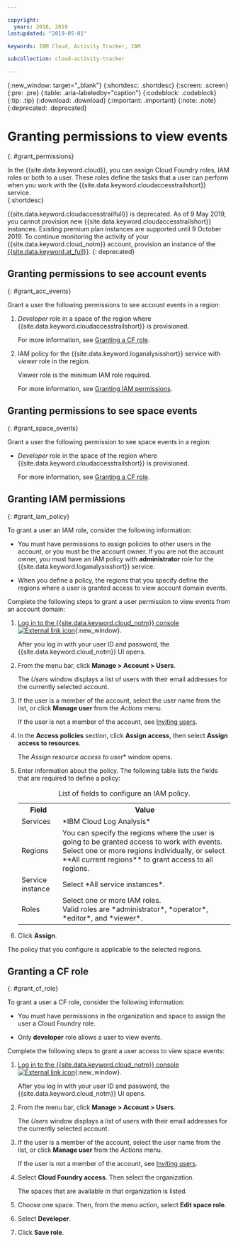 ```yaml
---

copyright:
  years: 2016, 2019
lastupdated: "2019-05-01"

keywords: IBM Cloud, Activity Tracker, IAM

subcollection: cloud-activity-tracker

---
```


{:new_window: target="_blank"}
{:shortdesc: .shortdesc}
{:screen: .screen}
{:pre: .pre}
{:table: .aria-labeledby="caption"}
{:codeblock: .codeblock}
{:tip: .tip}
{:download: .download}
{:important: .important}
{:note: .note}
{:deprecated: .deprecated}

# Granting permissions to view events
{: #grant_permissions}

In the {{site.data.keyword.cloud}}, you can assign Cloud Foundry roles, IAM roles or both to a user. These roles define the tasks that a user can perform when you work with the {{site.data.keyword.cloudaccesstrailshort}} service.  
{:shortdesc}

{{site.data.keyword.cloudaccesstrailfull}} is deprecated. As of 9 May 2019, you cannot provision new {{site.data.keyword.cloudaccesstrailshort}} instances. Existing premium plan instances are supported until 9 October 2019. To continue monitoring the activity of your {{site.data.keyword.cloud_notm}} account, provision an instance of the [{{site.data.keyword.at_full}}](/docs/services/Activity-Tracker-with-LogDNA?topic=logdnaat-getting-started#getting-started).
{: deprecated}

## Granting permissions to see account events
{: #grant_acc_events}

Grant a user the following permissions to see account events in a region:

1. *Developer* role in a space of the region where {{site.data.keyword.cloudaccesstrailshort}} is provisioned. 

    For more information, see [Granting a CF role](/docs/services/cloud-activity-tracker/how-to?topic=cloud-activity-tracker-grant_permissions#grant_cf_role).

2. IAM policy for the {{site.data.keyword.loganalysisshort}} service with *viewer* role in the region. 

    Viewer role is the minimum IAM role required. 
	
	For more information, see [Granting IAM permissions](/docs/services/cloud-activity-tracker/how-to?topic=cloud-activity-tracker-grant_permissions#grant_iam_policy).


## Granting permissions to see space events
{: #grant_space_events}

Grant a user the following permission to see space events in a region:

* *Developer* role in the space of the region where {{site.data.keyword.cloudaccesstrailshort}} is provisioned. 

    For more information, see [Granting a CF role](/docs/services/cloud-activity-tracker/how-to?topic=cloud-activity-tracker-grant_permissions#grant_cf_role).


## Granting IAM permissions
{: #grant_iam_policy}

To grant a user an IAM role, consider the following information:

* You must have permissions to assign policies to other users in the account, or you must be the account owner. If you are not the account owner, you must have an IAM policy with **administrator** role for the {{site.data.keyword.loganalysisshort}} service.

* When you define a policy, the regions that you specify define the regions where a user is granted access to view account domain events.

Complete the following steps to grant a user permission to view events from an account domain:

1. [Log in to the {{site.data.keyword.cloud_notm}} console ![External link icon](../../../icons/launch-glyph.svg "External link icon")](https://cloud.ibm.com/login){:new_window}.
	
	After you log in with your user ID and password, the {{site.data.keyword.cloud_notm}} UI opens.

2. From the menu bar, click **Manage > Account > Users**. 

    The *Users* window displays a list of users with their email addresses for the currently selected account.
	
3. If the user is a member of the account, select the user name from the list, or click **Manage user** from the *Actions* menu.

    If the user is not a member of the account, see [Inviting users](/docs/iam?topic=iam-iamuserinv#iamuserinv).

4. In the **Access policies** section, click **Assign access**, then select **Assign access to resources**.

    The *Assign resource access to user** window opens.

5. Enter information about the policy. The following table lists the fields that are required to define a policy: 

    <table>
	  <caption>List of fields to configure an IAM policy.</caption>
	  <tr>
	    <th>Field</th>
		<th>Value</th>
	  </tr>
	  <tr>
	    <td>Services</td>
		<td>*IBM Cloud Log Analysis*</td>
	  </tr>	  
	  <tr>
	    <td>Regions</td>
		<td>You can specify the regions where the user is going to be granted access to work with events. Select one or more regions individually, or select **All current regions** to grant access to all regions.</td>
	  </tr>
	  <tr>
	    <td>Service instance</td>
		<td>Select *All service instances*.</td>
	  </tr>
	  <tr>
	    <td>Roles</td>
		<td>Select one or more IAM roles. <br>Valid roles are *administrator*, *operator*, *editor*, and *viewer*.</td>
	  </tr>
     </table>
	
6. Click **Assign**.
	
The policy that you configure is applicable to the selected regions. 


## Granting a CF role
{: #grant_cf_role}

To grant a user a CF role, consider the following information:

* You must have permissions in the organization and space to assign the user a Cloud Foundry role. 

* Only **developer** role allows a user to view events.

Complete the following steps to grant a user access to view space events:

1. [Log in to the {{site.data.keyword.cloud_notm}} console ![External link icon](../../../icons/launch-glyph.svg "External link icon")](https://cloud.ibm.com/login){:new_window}.
	
	After you log in with your user ID and password, the {{site.data.keyword.cloud_notm}} UI opens.

2. From the menu bar, click **Manage > Account > Users**. 

    The *Users* window displays a list of users with their email addresses for the currently selected account.
	
3. If the user is a member of the account, select the user name from the list, or click **Manage user** from the *Actions* menu.

    If the user is not a member of the account, see [Inviting users](/docs/iam?topic=iam-iamuserinv#iamuserinv).

4. Select **Cloud Foundry access**. Then select the organization.

    The spaces that are available in that organization is listed.

5. Choose one space. Then, from the menu action, select **Edit space role**.

6. Select **Developer**.
	
7. Click **Save role**.





